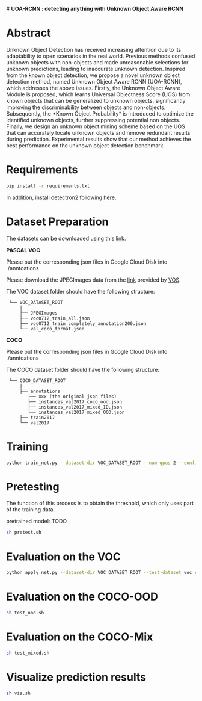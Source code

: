 ﻿﻿# **UOA-RCNN : detecting anything with Unknown             Object Aware RCNN**





# Abstract

<div>Unknown Object Detection has received increasing attention due to its adaptability to open scenarios in the real world. Previous methods confused unknown objects with non-objects and made unreasonable selections for unknown predictions, leading to inaccurate unknown detection. Inspired from the known object detection, we propose a novel unknown object detection method, named Unknown Object Aware RCNN (UOA-RCNN), which addresses the above issues. Firstly, the Unknown Object Aware Module is proposed, which learns Universal Objectness Score (UOS) from known objects that can be generalized to unknown objects, significantly improving the discriminability between objects and non-objects. Subsequently, the *Known Object Probability* is introduced to optimize the identified unknown objects, further suppressing potential non objects. Finally, we design an unknown object mining scheme based on the UOS that can accurately locate unknown objects and remove redundant results during prediction. Experimental results show that our method achieves the best performance on the unknown object detection benchmark. </div>



# Requirements
```bash
pip install -r requirements.txt
```

In addition, install detectron2 following [here](https://detectron2.readthedocs.io/en/latest/tutorials/install.html).

# Dataset Preparation

The datasets can be downloaded using this [link](https://drive.google.com/drive/folders/1Mh4xseUq8jJP129uqCvG9cSLdjqdl0Jo?usp=sharing).

**PASCAL VOC**

Please put the corresponding json files in Google Cloud Disk into ./anntoations

Please download the JPEGImages data from the [link](https://drive.google.com/file/d/1n9C4CiBURMSCZy2LStBQTzR17rD_a67e/view?usp=sharing) provided by [VOS](https://github.com/deeplearning-wisc/vos).

The VOC dataset folder should have the following structure:
<br>

     └── VOC_DATASET_ROOT
         |
         ├── JPEGImages
         ├── voc0712_train_all.json
         ├── voc0712_train_completely_annotation200.json
         └── val_coco_format.json

**COCO**

Please put the corresponding json files in Google Cloud Disk into ./anntoations

The COCO dataset folder should have the following structure:
<br>

     └── COCO_DATASET_ROOT
         |
         ├── annotations
            ├── xxx (the original json files)
            ├── instances_val2017_coco_ood.json
            ├── instances_val2017_mixed_ID.json
            └── instances_val2017_mixed_OOD.json
         ├── train2017
         └── val2017

# Training
```bash
python train_net.py --dataset-dir VOC_DATASET_ROOT --num-gpus 2 --config-file VOC-Detection/faster-rcnn/UOARCNN.yaml --random-seed 0 --resume
```


# Pretesting
The function of this process is to obtain the threshold, which only uses part of the training data.

pretrained model: TODO

```bash
sh pretest.sh
```

# Evaluation on the VOC



```bash
python apply_net.py --dataset-dir VOC_DATASET_ROOT --test-dataset voc_custom_val  --config-file VOC-Detection/faster-rcnn/UOARCNN.yaml --inference-config Inference/standard_nms.yaml --random-seed 0 --image-corruption-level 0 --visualize 0
```

# Evaluation on the COCO-OOD
```bash
sh test_ood.sh
```

# Evaluation on the COCO-Mix

```bash
sh test_mixed.sh
```

# Visualize prediction results
```bash
sh vis.sh
```

